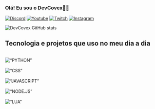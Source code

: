 ### Olá! Eu sou o DevCovex🖐🏻


[![Discord](https://img.shields.io/badge/Discord-7289DA?style=for-the-badge&logo=discord&logoColor=white)](https://discord.com/channels/@me/996605980668350585)
[![Youtube](https://img.shields.io/badge/YouTube-FF0000?style=for-the-badge&logo=youtube&logoColor=white)](https://www.youtube.com/channel/UCD56Lo13orG4TWbp_mISZ4w)
[![Twitch](https://img.shields.io/badge/Twitch-9146FF?style=for-the-badge&logo=twitch&logoColor=white)](https://www.twitch.tv/covexxd777)
[![Instagram](https://img.shields.io/badge/Instagram-E4405F?style=for-the-badge&logo=instagram&logoColor=white)](https://www.instagram.com/lucascaiquedev)

![DevCovex GitHub stats](https://github-readme-stats.vercel.app/api?username=DevCovex&show_icons=true&theme=dracula)

## Tecnologia e projetos que uso no meu dia a dia

<div style=“display: inline_block”><br/>
<img olign=“center” alt=“PYTHON” src=“https://img.shields.io/badge/Python-3776AB?style=for-the-badge&logo=python&logoColor=white” />
</div>
<div style=“display: inline_block”><br/>
<img olign=“center” alt=“CSS” src=“https://img.shields.io/badge/C%23-239120?style=for-the-badge&logo=c-sharp&logoColor=white” />
</div>
<div style=“display: inline_block”><br/>
<img olign=“center” alt=“JAVASCRIPT” src=“https://img.shields.io/badge/JavaScript-323330?style=for-the-badge&logo=javascript&logoColor=F7DF1E” />
</div>
<div style=“display: inline_block”><br/>
<img olign=“center” alt=“NODE.JS” src=“https://img.shields.io/badge/Node.js-43853D?style=for-the-badge&logo=node.js&logoColor=white” />
</div>
<div style=“display: inline_block”><br/>
<img olign=“center” alt=“LUA” src=“https://img.shields.io/badge/Lua-2C2D72?style=for-the-badge&logo=lua&logoColor=white” />
</div>


